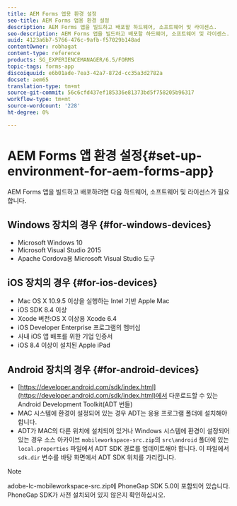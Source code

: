```yaml
---
title: AEM Forms 앱용 환경 설정
seo-title: AEM Forms 앱용 환경 설정
description: AEM Forms 앱을 빌드하고 배포할 하드웨어, 소프트웨어 및 라이센스.
seo-description: AEM Forms 앱을 빌드하고 배포할 하드웨어, 소프트웨어 및 라이센스.
uuid: 4123a6b7-5766-476c-9afb-f57029b148ad
contentOwner: robhagat
content-type: reference
products: SG_EXPERIENCEMANAGER/6.5/FORMS
topic-tags: forms-app
discoiquuid: e6b01ade-7ea3-42a7-872d-cc35a3d2782a
docset: aem65
translation-type: tm+mt
source-git-commit: 56c6cfd437ef185336e81373bd5f758205b96317
workflow-type: tm+mt
source-wordcount: '228'
ht-degree: 0%

---
```



# AEM Forms 앱 환경 설정{#set-up-environment-for-aem-forms-app}

AEM Forms 앱을 빌드하고 배포하려면 다음 하드웨어, 소프트웨어 및 라이선스가 필요합니다.

## Windows 장치의 경우 {#for-windows-devices}

* Microsoft Windows 10
* Microsoft Visual Studio 2015
* Apache Cordova용 Microsoft Visual Studio 도구

## iOS 장치의 경우 {#for-ios-devices}

* Mac OS X 10.9.5 이상을 실행하는 Intel 기반 Apple Mac
* iOS SDK 8.4 이상
* Xcode 버전:OS X 이상용 Xcode 6.4
* iOS Developer Enterprise 프로그램의 멤버십
* 사내 iOS 앱 배포를 위한 기업 인증서
* iOS 8.4 이상이 설치된 Apple iPad

## Android 장치의 경우 {#for-android-devices}

* [https://developer.android.com/sdk/index.html](https://developer.android.com/sdk/index.html)에서 다운로드할 수 있는 Android Development Toolkit(ADT 번들)
* MAC 시스템에 환경이 설정되어 있는 경우 ADT는 응용 프로그램 폴더에 설치해야 합니다.
* ADT가 MAC의 다른 위치에 설치되어 있거나 Windows 시스템에 환경이 설정되어 있는 경우 소스 아카이브 `mobileworkspace-src.zip`의 `src\android` 폴더에 있는 `local.properties` 파일에서 ADT SDK 경로를 업데이트해야 합니다. 이 파일에서 `sdk.dir` 변수를 바탕 화면에서 ADT SDK 위치를 가리킵니다.

>[!NOTE]
>
>adobe-lc-mobileworkspace-src.zip에 PhoneGap SDK 5.0이 포함되어 있습니다. PhoneGap SDK가 사전 설치되어 있지 않은지 확인하십시오.
